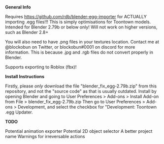 **General Info**

Requires https://github.com/rdb/blender-egg-importer for ACTUALLY importing .egg files!!!
This is simply optimisations for Toontown models.
Intended for Blender 2.79b or below only! Will not work on higher versions, such as Blender 2.8+

You will also need to have .png files in your textures location. Contact me at @blockobun on Twitter, or blockobun#0001 on discord for more information. This is because .jpg and .rgb files do not convert properly in Blender.

Supports exporting to Roblox (fbx)!

**Install Instructions**

Firstly, please *only* download the file "blender_fix_egg-2.79b.zip" from this repository, and not the "source code" as that is usually outdated.
Install by opening Blender and going to User Preferences > Add-ons >  Install Add-on from File > blender_fix_egg-2.79b.zip
Then go to User Preferences > Add-ons > Development, and select the checkbox for "Development: Toontown .egg Updater.

**TODO**

Potential animation exporter
Potential 2D object selector
A better project name
Warnings for irreversable actions
